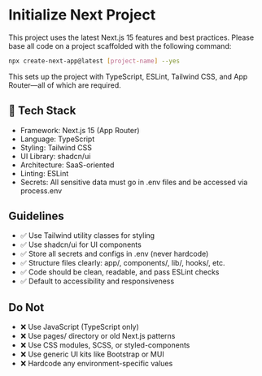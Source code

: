 # Initialize Next Project

This project uses the latest Next.js 15 features and best practices. Please base all code on a project scaffolded with the following command:

```bash
npx create-next-app@latest [project-name] --yes
```

This sets up the project with TypeScript, ESLint, Tailwind CSS, and App Router—all of which are required.

## 🔧 Tech Stack

- Framework: Next.js 15 (App Router)
- Language: TypeScript
- Styling: Tailwind CSS
- UI Library: shadcn/ui
- Architecture: SaaS-oriented
- Linting: ESLint
- Secrets: All sensitive data must go in .env files and be accessed via process.env

## Guidelines

- ✅ Use Tailwind utility classes for styling
- ✅ Use shadcn/ui for UI components
- ✅ Store all secrets and configs in .env (never hardcode)
- ✅ Structure files clearly: app/, components/, lib/, hooks/, etc.
- ✅ Code should be clean, readable, and pass ESLint checks
- ✅ Default to accessibility and responsiveness

## Do Not

- ❌ Use JavaScript (TypeScript only)
- ❌ Use pages/ directory or old Next.js patterns
- ❌ Use CSS modules, SCSS, or styled-components
- ❌ Use generic UI kits like Bootstrap or MUI
- ❌ Hardcode any environment-specific values